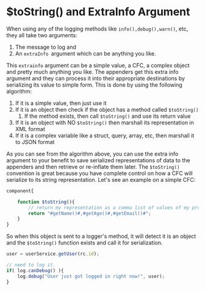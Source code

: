 # $toString() and ExtraInfo Argument

When using any of the logging methods like `info(),debug(),warn()`, etc, they all take two arguments: 
1. The message to log and 
1. An `extraInfo `argument which can be anything you like. 

This `extrainfo` argument can be a simple value, a CFC, a complex object and pretty much anything you like. The appenders get this extra info argument and they can process it into their appropriate destinations by serializing its value to simple form. This is done by using the following algorithm:

1. If it is a simple value, then just use it
1. If it is an object then check if the object has a method called `$toString()`
    1. If the method exists, then call `$toString()` and use its return value
1. If it is an object with NO `$toString()` then marshall its representation in XML format
1. If it is a complex variable like a struct, query, array, etc, then marshall it to JSON format

As you can see from the algorithm above, you can use the extra info argument to your benefit to save serialized representations of data to the appenders and then retrieve or re-inflate them later. The `$toString()` convention is great because you have complete control on how a CFC will serialize to its string representation. Let's see an example on a simple CFC:

```javascript
component{

	function $toString(){
		// return my representation as a comma list of values of my properties
		return "#getName()#,#getAge()#,#getEmail()#";
	}
}
```

So when this object is sent to a logger's method, it will detect it is an object and the `$toString()` function exists and call it for serialization.

```javascript
user = userService.getUser(rc.id);

// need to log it.
if( log.canDebug() ){
	log.debug("User just got logged in right now!", user);
}
```


